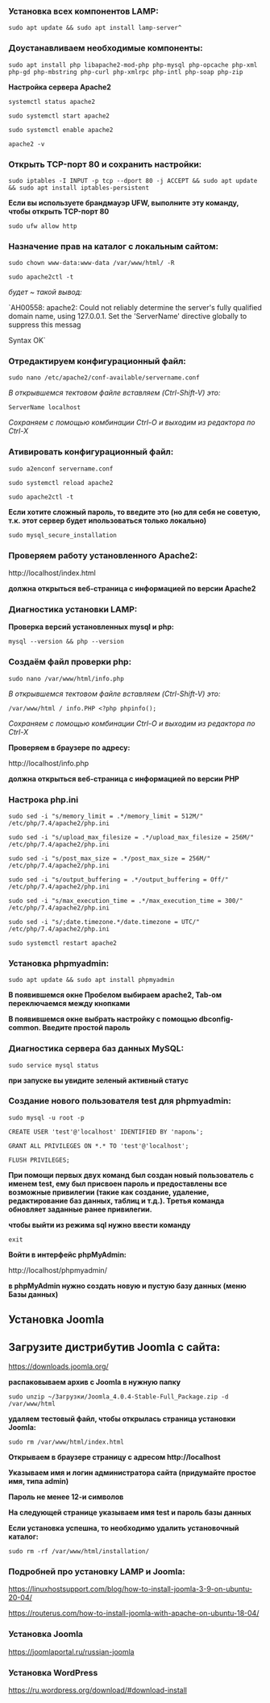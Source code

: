 ### Установка всех компонентов LAMP:

`sudo apt update && sudo apt install lamp-server^`

### Доустанавливаем необходимые компоненты:

`sudo apt install php libapache2-mod-php php-mysql php-opcache php-xml php-gd php-mbstring php-curl php-xmlrpc php-intl php-soap php-zip`

**Настройка сервера Apache2**

`systemctl status apache2`

`sudo systemctl start apache2`

`sudo systemctl enable apache2`

`apache2 -v`

### Oткрыть TCP-порт 80 и сохранить настройки:

`sudo iptables -I INPUT -p tcp --dport 80 -j ACCEPT && sudo apt update && sudo apt install iptables-persistent`

**Если вы используете брандмауэр UFW, выполните эту команду, чтобы открыть TCP-порт 80**

`sudo ufw allow http`

### Назначение прав на каталог с локальным сайтом:

`sudo chown www-data:www-data /var/www/html/ -R`

`sudo apache2ctl -t`

*будет ~ такой вывод:*

`AH00558: apache2: Could not reliably determine the server's fully qualified domain name, using 127.0.0.1. Set the 'ServerName' directive globally to suppress this messag

Syntax OK`

### Отредактируем конфигурационный файл:

`sudo nano /etc/apache2/conf-available/servername.conf`

*В открывшемся тектовом файле вставляем (Ctrl-Shift-V) это:*

`ServerName localhost`

*Сохраняем с помощью комбинации Ctrl-O и выходим из редактора по Ctrl-X*

### Ативировать конфигурационный файл:

`sudo a2enconf servername.conf`

`sudo systemctl reload apache2`

`sudo apache2ctl -t`

**Если хотите сложный пароль, то введите это (но для себя не советую, т.к. этот сервер будет ипользоваться только локально)**

`sudo mysql_secure_installation`

### Проверяем работу установленного Apache2:

http://localhost/index.html

**должна открыться веб-страница с информацией по версии Apache2**

### Диагностика установки LAMP: 

**Проверка версий установленных mysql и php:**

`mysql --version && php --version`

### Создаём файл проверки php:

`sudo nano /var/www/html/info.php`

*В открывшемся тектовом файле вставляем (Ctrl-Shift-V) это:*

`/var/www/html / info.РНР
	<?php
	phpinfo();`

*Сохраняем с помощью комбинации Ctrl-O и выходим из редактора по Ctrl-X*

**Проверяем в браузере по адресу:**

http://localhost/info.php

**должна открыться веб-страница с информацией по версии PHP**

### Настрока php.ini

`sudo sed -i "s/memory_limit = .*/memory_limit = 512M/" /etc/php/7.4/apache2/php.ini`

`sudo sed -i "s/upload_max_filesize = .*/upload_max_filesize = 256M/" /etc/php/7.4/apache2/php.ini`

`sudo sed -i "s/post_max_size = .*/post_max_size = 256M/" /etc/php/7.4/apache2/php.ini`

`sudo sed -i "s/output_buffering = .*/output_buffering = Off/" /etc/php/7.4/apache2/php.ini`

`sudo sed -i "s/max_execution_time = .*/max_execution_time = 300/" /etc/php/7.4/apache2/php.ini`

`sudo sed -i "s/;date.timezone.*/date.timezone = UTC/" /etc/php/7.4/apache2/php.ini`

`sudo systemctl restart apache2`

### Установка phpmyadmin:

`sudo apt update && sudo apt install phpmyadmin`

**В появившемся окне Пробелом выбираем apache2, Tab-ом переключаемся между кнопками**

**В появившемся окне выбрать настройку с помощью dbconfig-common. Введите простой пароль**

### Диагностика сервера баз данных MySQL:

`sudo service mysql status`

**при запуске вы увидите зеленый активный статус**

### Создание нового пользователя test для phpmyadmin:

`sudo mysql -u root -p`

`CREATE USER 'test'@'localhost' IDENTIFIED BY 'пароль';`

`GRANT ALL PRIVILEGES ON *.* TO 'test'@'localhost';`

`FLUSH PRIVILEGES;`

**При помощи первых двух команд был создан новый пользователь с именем test, ему был присвоен пароль и предоставлены все возможные привилегии (такие как создание, удаление, редактирование баз данных, таблиц и т.д.). Третья команда обновляет заданные ранее привилегии.**

**чтобы выйти из режима sql нужно ввести команду**

`exit`

**Войти в интерфейс phpMyAdmin:**

http://localhost/phpmyadmin/

**в phpMyAdmin нужно создать новую и пустую базу данных (меню Базы данных)**

## Установка Joomla

## Загрузите дистрибутив Joomla с сайта:

https://downloads.joomla.org/

**распаковываем архив с Joomla в нужную папку**

`sudo unzip ~/Загрузки/Joomla_4.0.4-Stable-Full_Package.zip -d /var/www/html`

**удаляем тестовый файл, чтобы открылась страница установки Joomla:**

`sudo rm /var/www/html/index.html`

**Открываем в браузере страницу с адресом http://localhost**

**Указываем имя и логин администратора сайта (придумайте простое имя, типа admin)**

**Пароль не менее 12-и символов**

**На следующей странице указываем имя test и пароль базы данных**

**Если установка успешна, то необходимо удалить установочный каталог:**

`sudo rm -rf /var/www/html/installation/`

### Подробней про установку LAMP и Joomla:

https://linuxhostsupport.com/blog/how-to-install-joomla-3-9-on-ubuntu-20-04/

https://routerus.com/how-to-install-joomla-with-apache-on-ubuntu-18-04/

### Установка Joomla

https://joomlaportal.ru/russian-joomla

### Установка WordPress

https://ru.wordpress.org/download/#download-install